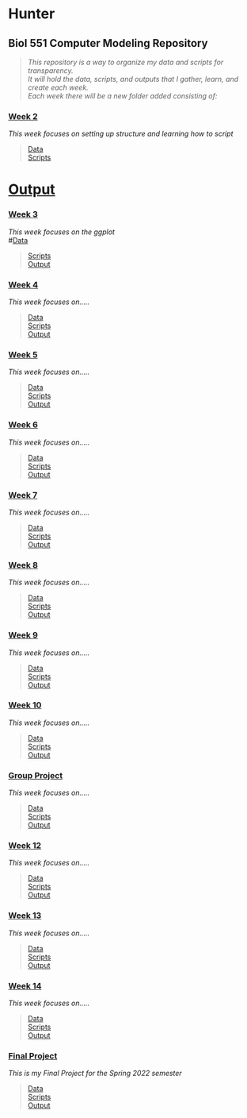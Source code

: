 # Hunter

## Biol 551 Computer Modeling Repository
>_This repository is a way to organize my data and scripts for transparency._   
_It will hold the data, scripts, and outputs that I gather, learn, and create each week._  
_Each week there will be a new folder added consisting of:_

  ### [Week 2]()  
   _This week focuses on setting up structure and learning how to script_  
  > [Data](https://github.com/Biol551-CSUN/Hunter/tree/main/week_2/data)  
   [Scripts](https://github.com/Biol551-CSUN/Hunter/tree/main/week_2/scripts)  
  # [Output]()  
   
   
  ### [Week 3]()  
   _This week focuses on the ggplot_  
  #[Data]()  
   > [Scripts](https://github.com/Biol551-CSUN/Hunter/tree/main/week_3/scripts)  
   [Output](https://github.com/Biol551-CSUN/Hunter/tree/main/week_3/output)  



  ### [Week 4]()  
  _This week focuses on....._  
 >  [Data]()  
   [Scripts]()  
   [Output]()  
   


  ### [Week 5]()  
  _This week focuses on....._  
 >  [Data]()  
   [Scripts]()  
   [Output]()  
   


  ### [Week 6]()  
  _This week focuses on....._  
 >  [Data]()  
   [Scripts]()  
   [Output]()  
   

  ### [Week 7]()  
  _This week focuses on....._  
 >  [Data]()  
   [Scripts]()  
   [Output]()  
   


  ### [Week 8]()  
  _This week focuses on....._  
 >  [Data]()  
   [Scripts]()  
   [Output]()  
   

  ### [Week 9]()  
  _This week focuses on....._  
 >  [Data]()  
   [Scripts]()  
   [Output]()  
   


  ### [Week 10]()  
   _This week focuses on....._  
  > [Data]()  
   [Scripts]()  
   [Output]()  
   
   
  ### [Group Project]()  
   _This week focuses on....._  
 >  [Data]()  
   [Scripts]()  
   [Output]()  
   


  ### [Week 12]()  
   _This week focuses on....._  
 >  [Data]()  
   [Scripts]()  
   [Output]()  
   


  ### [Week 13]()  
   _This week focuses on....._  
 >  [Data]()  
   [Scripts]()  
   [Output]()  
   


  ### [Week 14]()  
   _This week focuses on....._  
 >  [Data]()  
   [Scripts]()  
   [Output]()  
   


  ### [Final Project]()  
   _This is my Final Project for the Spring 2022 semester_  
 >  [Data]()  
   [Scripts]()  
   [Output]()  
   







